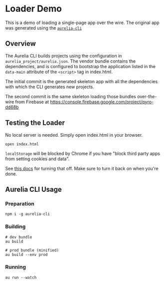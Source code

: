# Loader Demo

This is a demo of loading a single-page app over the wire. The original app was generated using the [`aurelia-cli`][aurelia-cli]

## Overview

The Aurelia CLI builds projects using the configuration in `aurelia_project/aurelia.json`. The vendor bundle contains the dependencies, and is configured to bootstrap the application listed in the `data-main` attribute of the `<script>` tag in index.html.

The initial commit is the generated skeleton app with all the dependencies with which the CLI generates new projects.

The second commit is the same skeleton loading those bundles over-the-wire from Firebase at https://console.firebase.google.com/project/pyro-dd68b

## Testing the Loader

No local server is needed. Simply open index.html in your browser.

    open index.html

`localStorage` will be blocked by Chrome if you have "block third party apps from setting cookies and data".

See [this docs](https://www.chromium.org/for-testers/bug-reporting-guidelines/uncaught-securityerror-failed-to-read-the-localstorage-property-from-window-access-is-denied-for-this-document) for turning that off. Make sure to turn it back on when you're done.

## Aurelia CLI Usage

### Preparation

```
npm i -g aurelia-cli
```

### Building 

```
# dev bundle
au build

# prod bundle (minified)
au build --env prod
```

### Running

```
au run --watch
```




[aurelia-cli]: https://github.com/aurelia/cli/
